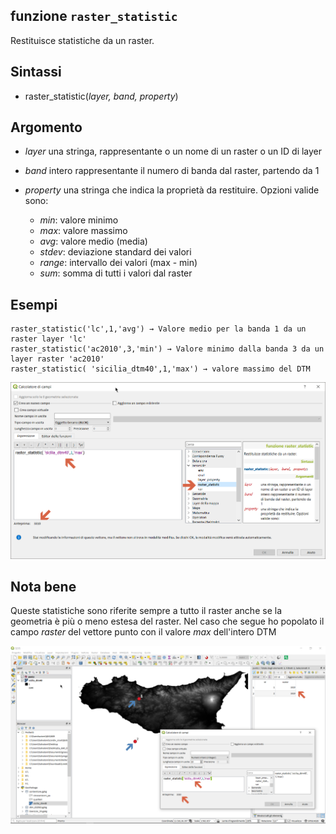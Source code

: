 ## funzione `raster_statistic`

Restituisce statistiche da un raster.

## Sintassi

* raster_statistic(*layer, band, property*)

## Argomento

* *layer* una stringa, rappresentante o un nome di un raster o un ID di layer
* *band* intero rappresentante il numero di banda dal raster, partendo da 1
* *property* una stringa che indica la proprietà da restituire. Opzioni valide sono:

    - *min*: valore minimo
    - *max*: valore massimo
    - *avg*: valore medio (media)
    - *stdev*: deviazione standard dei valori
    - *range*: intervallo dei valori (max - min)
    - *sum*: somma di tutti i valori dal raster

## Esempi
```
raster_statistic('lc',1,'avg') → Valore medio per la banda 1 da un raster layer 'lc'
raster_statistic('ac2010',3,'min') → Valore minimo dalla banda 3 da un layer raster 'ac2010'
raster_statistic( 'sicilia_dtm40',1,'max') → valore massimo del DTM
```
<img src="/img/generale/raster_statistic1.png">

## Nota bene

Queste statistiche sono riferite sempre a tutto il raster anche se la geometria è più o meno estesa del raster. Nel caso che segue ho popolato il campo _raster_ del vettore punto con il valore _max_ dell'intero DTM

<img src="/img/generale/raster_statistic2.png">
